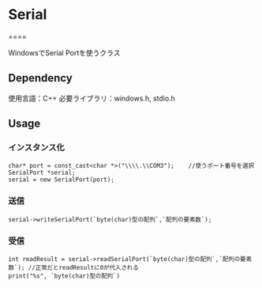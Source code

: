 # Serial
====

WindowsでSerial Portを使うクラス

## Dependency
使用言語：C++
必要ライブラリ：windows.h, stdio.h

## Usage
### インスタンス化
```
char* port = const_cast<char *>("\\\\.\\COM3");    //使うポート番号を選択
SerialPort *serial;
serial = new SerialPort(port);
```
### 送信
```
serial->writeSerialPort(`byte(char)型の配列`,`配列の要素数`); 
```
### 受信
```
int readResult = serial->readSerialPort(`byte(char)型の配列`,`配列の要素数`); //正常だとreadResultに0が代入される
print("%s", `byte(char)型の配列`)
```
